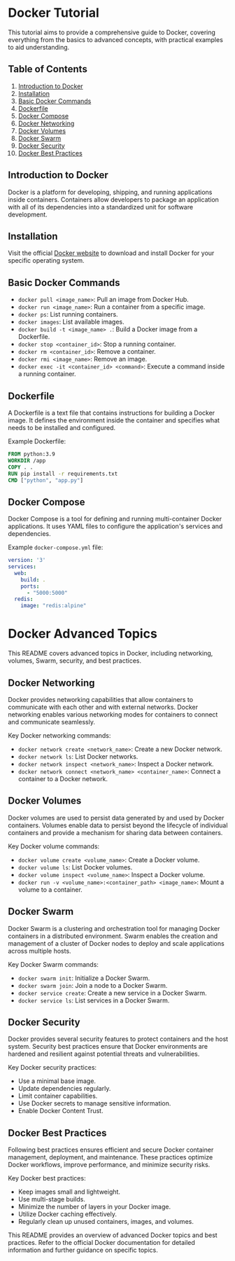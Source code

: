 # Docker Tutorial

This tutorial aims to provide a comprehensive guide to Docker, covering everything from the basics to advanced concepts, with practical examples to aid understanding.

## Table of Contents

1. [Introduction to Docker](#introduction-to-docker)
2. [Installation](#installation)
3. [Basic Docker Commands](#basic-docker-commands)
4. [Dockerfile](#dockerfile)
5. [Docker Compose](#docker-compose)
6. [Docker Networking](#docker-networking)
7. [Docker Volumes](#docker-volumes)
8. [Docker Swarm](#docker-swarm)
9. [Docker Security](#docker-security)
10. [Docker Best Practices](#docker-best-practices)

## Introduction to Docker

Docker is a platform for developing, shipping, and running applications inside containers. Containers allow developers to package an application with all of its dependencies into a standardized unit for software development.

## Installation

Visit the official [Docker website](https://docs.docker.com/get-docker/) to download and install Docker for your specific operating system.

## Basic Docker Commands

- `docker pull <image_name>`: Pull an image from Docker Hub.
- `docker run <image_name>`: Run a container from a specific image.
- `docker ps`: List running containers.
- `docker images`: List available images.
- `docker build -t <image_name> .`: Build a Docker image from a Dockerfile.
- `docker stop <container_id>`: Stop a running container.
- `docker rm <container_id>`: Remove a container.
- `docker rmi <image_name>`: Remove an image.
- `docker exec -it <container_id> <command>`: Execute a command inside a running container.

## Dockerfile

A Dockerfile is a text file that contains instructions for building a Docker image. It defines the environment inside the container and specifies what needs to be installed and configured.

Example Dockerfile:

```Dockerfile
FROM python:3.9
WORKDIR /app
COPY . .
RUN pip install -r requirements.txt
CMD ["python", "app.py"]
```

## Docker Compose

Docker Compose is a tool for defining and running multi-container Docker applications. It uses YAML files to configure the application's services and dependencies.

Example `docker-compose.yml` file:

```yaml
version: '3'
services:
  web:
    build: .
    ports:
      - "5000:5000"
  redis:
    image: "redis:alpine"
```
# Docker Advanced Topics

This README covers advanced topics in Docker, including networking, volumes, Swarm, security, and best practices.

## Docker Networking

Docker provides networking capabilities that allow containers to communicate with each other and with external networks. Docker networking enables various networking modes for containers to connect and communicate seamlessly.

Key Docker networking commands:

- `docker network create <network_name>`: Create a new Docker network.
- `docker network ls`: List Docker networks.
- `docker network inspect <network_name>`: Inspect a Docker network.
- `docker network connect <network_name> <container_name>`: Connect a container to a Docker network.

## Docker Volumes

Docker volumes are used to persist data generated by and used by Docker containers. Volumes enable data to persist beyond the lifecycle of individual containers and provide a mechanism for sharing data between containers.

Key Docker volume commands:

- `docker volume create <volume_name>`: Create a Docker volume.
- `docker volume ls`: List Docker volumes.
- `docker volume inspect <volume_name>`: Inspect a Docker volume.
- `docker run -v <volume_name>:<container_path> <image_name>`: Mount a volume to a container.

## Docker Swarm

Docker Swarm is a clustering and orchestration tool for managing Docker containers in a distributed environment. Swarm enables the creation and management of a cluster of Docker nodes to deploy and scale applications across multiple hosts.

Key Docker Swarm commands:

- `docker swarm init`: Initialize a Docker Swarm.
- `docker swarm join`: Join a node to a Docker Swarm.
- `docker service create`: Create a new service in a Docker Swarm.
- `docker service ls`: List services in a Docker Swarm.

## Docker Security

Docker provides several security features to protect containers and the host system. Security best practices ensure that Docker environments are hardened and resilient against potential threats and vulnerabilities.

Key Docker security practices:

- Use a minimal base image.
- Update dependencies regularly.
- Limit container capabilities.
- Use Docker secrets to manage sensitive information.
- Enable Docker Content Trust.

## Docker Best Practices

Following best practices ensures efficient and secure Docker container management, deployment, and maintenance. These practices optimize Docker workflows, improve performance, and minimize security risks.

Key Docker best practices:

- Keep images small and lightweight.
- Use multi-stage builds.
- Minimize the number of layers in your Docker image.
- Utilize Docker caching effectively.
- Regularly clean up unused containers, images, and volumes.

This README provides an overview of advanced Docker topics and best practices. Refer to the official Docker documentation for detailed information and further guidance on specific topics.
